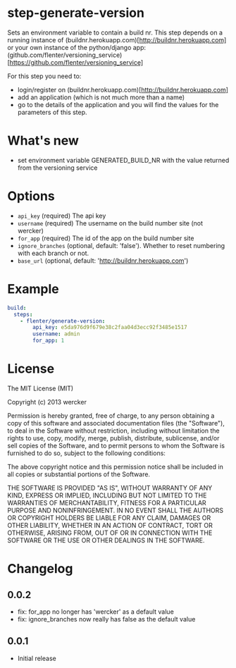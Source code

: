 # step-generate-version

Sets an environment variable to contain a build nr. This step depends on a running instance of (buildnr.herokuapp.com)[http://buildnr.herokuapp.com] or your own instance of the python/django app: (github.com/flenter/versioning_service)[https://github.com/flenter/versioning_service]

For this step you need to:

* login/register on (buildnr.herokuapp.com)[http://buildnr.herokuapp.com]
* add an application (which is not much more than a name)
* go to the details of the application and you will find the values for the parameters of this step.

# What's new

- set environment variable GENERATED_BUILD_NR with the value returned from the versioning service

# Options

* `api_key` (required) The api key
* `username` (required) The username on the build number site (not wercker)
* `for_app` (required) The id of the app on the build number site
* `ignore_branches` (optional, default: 'false'). Whether to reset numbering with each branch or not.
* `base_url` (optional, default: 'http://buildnr.herokuapp.com')

# Example

```yaml
build:
  steps:
    - flenter/generate-version:
        api_key: e5da976d9f679e38c2faa04d3ecc92f3485e1517
        username: admin
        for_app: 1
```

# License

The MIT License (MIT)

Copyright (c) 2013 wercker

Permission is hereby granted, free of charge, to any person obtaining a copy of
this software and associated documentation files (the "Software"), to deal in
the Software without restriction, including without limitation the rights to
use, copy, modify, merge, publish, distribute, sublicense, and/or sell copies of
the Software, and to permit persons to whom the Software is furnished to do so,
subject to the following conditions:

The above copyright notice and this permission notice shall be included in all
copies or substantial portions of the Software.

THE SOFTWARE IS PROVIDED "AS IS", WITHOUT WARRANTY OF ANY KIND, EXPRESS OR
IMPLIED, INCLUDING BUT NOT LIMITED TO THE WARRANTIES OF MERCHANTABILITY, FITNESS
FOR A PARTICULAR PURPOSE AND NONINFRINGEMENT. IN NO EVENT SHALL THE AUTHORS OR
COPYRIGHT HOLDERS BE LIABLE FOR ANY CLAIM, DAMAGES OR OTHER LIABILITY, WHETHER
IN AN ACTION OF CONTRACT, TORT OR OTHERWISE, ARISING FROM, OUT OF OR IN
CONNECTION WITH THE SOFTWARE OR THE USE OR OTHER DEALINGS IN THE SOFTWARE.

# Changelog

## 0.0.2

- fix: for_app no longer has 'wercker' as a default value
- fix: ignore_branches now really has false as the default value

## 0.0.1

- Initial release
